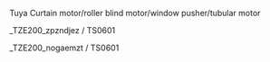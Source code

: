 Tuya Curtain motor/roller blind motor/window pusher/tubular motor 


_TZE200_zpzndjez / TS0601

_TZE200_nogaemzt / TS0601
